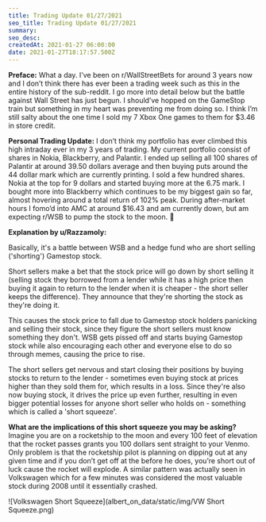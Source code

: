 ```yaml
---
title: Trading Update 01/27/2021
seo_title: Trading Update 01/27/2021
summary: 
seo_desc: 
createdAt: 2021-01-27 06:00:00
date: 2021-01-27T18:17:57.500Z
---
```


**Preface:** What a day. I’ve been on r/WallStreetBets for around 3 years now and I don’t think there has ever been a trading week such as this in the entire history of the sub-reddit. I go more into detail below but the battle against Wall Street has just begun. I should’ve hopped on the GameStop train but something in my heart was preventing me from doing so. I think I’m still salty about the one time I sold my 7 Xbox One games to them for $3.46 in store credit.

**Personal Trading Update:** I don’t think my portfolio has ever climbed this high intraday ever in my 3 years of trading. My current portfolio consist of shares in Nokia, Blackberry, and Palantir. I ended up selling all 100 shares of Palantir at around 39.50 dollars average and then buying puts around the 44 dollar mark which are currently printing. I sold a few hundred shares. Nokia at the top for 9 dollars and started buying more at the 6.75 mark. I bought more into Blackberry which continues to be my biggest gain so far, almost hovering around a total return of 102% peak. During after-market hours I fomo’d into AMC at around $16.43 and am currently down, but am expecting r/WSB to pump the stock to the moon. 🚀

**Explanation by u/Razzamoly:**

Basically, it's a battle between WSB and a hedge fund who are short selling ('shorting') Gamestop stock.
 
Short sellers make a bet that the stock price will go down by short selling it (selling stock they borrowed from a lender while it has a high price then buying it again to return to the lender when it is cheaper - the short seller keeps the difference). They announce that they're shorting the stock as they're doing it.
 
This causes the stock price to fall due to Gamestop stock holders panicking and selling their stock, since they figure the short sellers must know something they don't.
WSB gets pissed off and starts buying Gamestop stock while also encouraging each other and everyone else to do so through memes, causing the price to rise.
 
The short sellers get nervous and start closing their positions by buying stocks to return to the lender - sometimes even buying stock at prices higher than they sold them for, which results in a loss. Since they're also now buying stock, it drives the price up even further, resulting in even bigger potential losses for anyone short seller who holds on - something which is called a 'short squeeze'.

**What are the implications of this short squeeze you may be asking?**
Imagine you are on a rocketship to the moon and every 100 feet of elevation that the rocket passes grants you 100 dollars sent straight to your Venmo. Only problem is that the rocketship pilot is planning on dipping out at any given time and if you don’t get off at the before he does, you’re short out of luck cause the rocket will explode. A similar pattern was actually seen in Volkswagen which for a few minutes was considered the most valuable stock during 2008 until it essentially crashed.

![Volkswagen Short Squeeze](albert_on_data/static/img/VW Short Squeeze.png)
